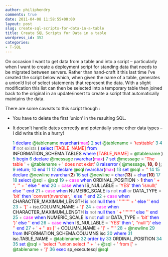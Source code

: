 ```yaml
---
author: philiphendry
comments: true
date: 2011-04-08 11:58:55+00:00
layout: post
slug: create-sql-scripts-for-data-in-a-table
title: Create SQL Scripts for Data in a table
wordpress_id: 352
categories:
- T-SQL
---
```


On occasion I want to get data from a table and into a script – particularly when I want to create a deployment script for standing data that needs to be migrated between servers. Rather than hand-craft it this last time I’ve created the script below which, when given the name of a table, generates a union’d list of select statements that represent the data. With a slight modification this list can then be selected into a temporary table then joined back to the original in an update/insert to create a script that automatically maintains the data.

 

There are some caveats to this script though :

 

  
  * You have to delete the first ‘union’ in the resulting SQL.
   
  * It doesn’t handle dates correctly and potentially some other data types – I did write this in a hurry!
 

  
    
    <div><span style="color:#008080;"> 1</span> <span style="color:#0000FF;">declare</span><span style="color:#000000;"> </span><span style="color:#008000;">@tablename</span><span style="color:#000000;"> </span><span style="color:#0000FF;">nvarchar</span><span style="color:#000000;">(</span><span style="color:#FF00FF;">max</span><span style="color:#000000;">)
    </span><span style="color:#008080;"> 2</span> <span style="color:#000000;"></span><span style="color:#0000FF;">set</span><span style="color:#000000;"> </span><span style="color:#008000;">@tablename</span><span style="color:#000000;"> </span><span style="color:#808080;">=</span><span style="color:#000000;"> </span><span style="color:#FF0000;">'</span><span style="color:#FF0000;">testtable</span><span style="color:#FF0000;">'</span><span style="color:#000000;">
    </span><span style="color:#008080;"> 3</span> <span style="color:#000000;">
    </span><span style="color:#008080;"> 4</span> <span style="color:#000000;"></span><span style="color:#0000FF;">if</span><span style="color:#000000;"> </span><span style="color:#808080;">not</span><span style="color:#000000;"> </span><span style="color:#808080;">exists</span><span style="color:#000000;"> ( </span><span style="color:#0000FF;">select</span><span style="color:#000000;"> </span><span style="color:#FF0000;">[</span><span style="color:#FF0000;">TABLE_NAME</span><span style="color:#FF0000;">]</span><span style="color:#000000;"> </span><span style="color:#0000FF;">from</span><span style="color:#000000;"> INFORMATION_SCHEMA.TABLES </span><span style="color:#0000FF;">where</span><span style="color:#000000;"> </span><span style="color:#FF0000;">[</span><span style="color:#FF0000;">TABLE_NAME</span><span style="color:#FF0000;">]</span><span style="color:#000000;"> </span><span style="color:#808080;">=</span><span style="color:#000000;"> </span><span style="color:#008000;">@tablename</span><span style="color:#000000;"> )
    </span><span style="color:#008080;"> 5</span> <span style="color:#000000;"></span><span style="color:#0000FF;">begin</span><span style="color:#000000;">
    </span><span style="color:#008080;"> 6</span> <span style="color:#000000;">    </span><span style="color:#0000FF;">declare</span><span style="color:#000000;"> </span><span style="color:#008000;">@message</span><span style="color:#000000;"> </span><span style="color:#0000FF;">nvarchar</span><span style="color:#000000;">(</span><span style="color:#FF00FF;">max</span><span style="color:#000000;">)
    </span><span style="color:#008080;"> 7</span> <span style="color:#000000;">    </span><span style="color:#0000FF;">set</span><span style="color:#000000;"> </span><span style="color:#008000;">@message</span><span style="color:#000000;"> </span><span style="color:#808080;">=</span><span style="color:#000000;"> </span><span style="color:#FF0000;">'</span><span style="color:#FF0000;">The table </span><span style="color:#FF0000;">'</span><span style="color:#000000;"> </span><span style="color:#808080;">+</span><span style="color:#000000;"> </span><span style="color:#008000;">@tablename</span><span style="color:#000000;"> </span><span style="color:#808080;">+</span><span style="color:#000000;"> </span><span style="color:#FF0000;">'</span><span style="color:#FF0000;"> does not exist</span><span style="color:#FF0000;">'</span><span style="color:#000000;">
    </span><span style="color:#008080;"> 8</span> <span style="color:#000000;">    </span><span style="color:#0000FF;">raiserror</span><span style="color:#000000;"> ( </span><span style="color:#008000;">@message</span><span style="color:#000000;">, </span><span style="color:#800000;font-weight:bold;">18</span><span style="color:#000000;">, </span><span style="color:#800000;font-weight:bold;">0</span><span style="color:#000000;"> );
    </span><span style="color:#008080;"> 9</span> <span style="color:#000000;">    </span><span style="color:#0000FF;">return</span><span style="color:#000000;">;
    </span><span style="color:#008080;">10</span> <span style="color:#000000;"></span><span style="color:#0000FF;">end</span><span style="color:#000000;">
    </span><span style="color:#008080;">11</span> <span style="color:#000000;">
    </span><span style="color:#008080;">12</span> <span style="color:#000000;"></span><span style="color:#0000FF;">declare</span><span style="color:#000000;"> </span><span style="color:#008000;">@sql</span><span style="color:#000000;"> </span><span style="color:#0000FF;">nvarchar</span><span style="color:#000000;">(</span><span style="color:#FF00FF;">max</span><span style="color:#000000;">)
    </span><span style="color:#008080;">13</span> <span style="color:#000000;"></span><span style="color:#0000FF;">set</span><span style="color:#000000;"> </span><span style="color:#008000;">@sql</span><span style="color:#000000;"> </span><span style="color:#808080;">=</span><span style="color:#000000;"> </span><span style="color:#FF0000;">''</span><span style="color:#000000;">
    </span><span style="color:#008080;">14</span> <span style="color:#000000;">
    </span><span style="color:#008080;">15</span> <span style="color:#000000;"></span><span style="color:#0000FF;">declare</span><span style="color:#000000;"> </span><span style="color:#008000;">@newline</span><span style="color:#000000;"> </span><span style="color:#0000FF;">nvarchar</span><span style="color:#000000;">(</span><span style="color:#800000;font-weight:bold;">2</span><span style="color:#000000;">)
    </span><span style="color:#008080;">16</span> <span style="color:#000000;"></span><span style="color:#0000FF;">set</span><span style="color:#000000;"> </span><span style="color:#008000;">@newline</span><span style="color:#000000;"> </span><span style="color:#808080;">=</span><span style="color:#000000;"> </span><span style="color:#0000FF;">char</span><span style="color:#000000;">(</span><span style="color:#800000;font-weight:bold;">13</span><span style="color:#000000;">) </span><span style="color:#808080;">+</span><span style="color:#000000;"> </span><span style="color:#0000FF;">char</span><span style="color:#000000;">(</span><span style="color:#800000;font-weight:bold;">10</span><span style="color:#000000;">)
    </span><span style="color:#008080;">17</span> <span style="color:#000000;">
    </span><span style="color:#008080;">18</span> <span style="color:#000000;"></span><span style="color:#0000FF;">select</span><span style="color:#000000;"> </span><span style="color:#008000;">@sql</span><span style="color:#000000;"> </span><span style="color:#808080;">=</span><span style="color:#000000;"> </span><span style="color:#008000;">@sql</span><span style="color:#000000;"> 
    </span><span style="color:#008080;">19</span> <span style="color:#000000;">    </span><span style="color:#808080;">+</span><span style="color:#000000;"> </span><span style="color:#FF00FF;">case</span><span style="color:#000000;"> </span><span style="color:#0000FF;">when</span><span style="color:#000000;"> ORDINAL_POSITION </span><span style="color:#808080;">></span><span style="color:#000000;"> </span><span style="color:#800000;font-weight:bold;">1</span><span style="color:#000000;"> </span><span style="color:#0000FF;">then</span><span style="color:#000000;"> </span><span style="color:#FF0000;">'</span><span style="color:#FF0000;"> + </span><span style="color:#FF0000;">''</span><span style="color:#FF0000;">, </span><span style="color:#FF0000;">''</span><span style="color:#FF0000;"> + </span><span style="color:#FF0000;">'</span><span style="color:#000000;"> </span><span style="color:#0000FF;">else</span><span style="color:#000000;"> </span><span style="color:#FF0000;">''</span><span style="color:#000000;"> </span><span style="color:#0000FF;">end</span><span style="color:#000000;"> 
    </span><span style="color:#008080;">20</span> <span style="color:#000000;">    </span><span style="color:#808080;">+</span><span style="color:#000000;"> </span><span style="color:#FF00FF;">case</span><span style="color:#000000;"> </span><span style="color:#0000FF;">when</span><span style="color:#000000;"> IS_NULLABLE </span><span style="color:#808080;">=</span><span style="color:#000000;"> </span><span style="color:#FF0000;">'</span><span style="color:#FF0000;">YES</span><span style="color:#FF0000;">'</span><span style="color:#000000;"> </span><span style="color:#0000FF;">then</span><span style="color:#000000;"> </span><span style="color:#FF0000;">'</span><span style="color:#FF0000;">isnull(</span><span style="color:#FF0000;">'</span><span style="color:#000000;"> </span><span style="color:#0000FF;">else</span><span style="color:#000000;"> </span><span style="color:#FF0000;">''</span><span style="color:#000000;"> </span><span style="color:#0000FF;">end</span><span style="color:#000000;">
    </span><span style="color:#008080;">21</span> <span style="color:#000000;">    </span><span style="color:#808080;">+</span><span style="color:#000000;"> </span><span style="color:#FF00FF;">case</span><span style="color:#000000;"> </span><span style="color:#0000FF;">when</span><span style="color:#000000;"> NUMERIC_SCALE </span><span style="color:#0000FF;">is</span><span style="color:#000000;"> </span><span style="color:#808080;">not</span><span style="color:#000000;"> </span><span style="color:#0000FF;">null</span><span style="color:#000000;"> </span><span style="color:#808080;">or</span><span style="color:#000000;"> DATA_TYPE </span><span style="color:#808080;">=</span><span style="color:#000000;"> </span><span style="color:#FF0000;">'</span><span style="color:#FF0000;">bit</span><span style="color:#FF0000;">'</span><span style="color:#000000;"> </span><span style="color:#0000FF;">then</span><span style="color:#000000;"> </span><span style="color:#FF0000;">'</span><span style="color:#FF0000;">convert(nvarchar, </span><span style="color:#FF0000;">'</span><span style="color:#000000;"> </span><span style="color:#0000FF;">else</span><span style="color:#000000;"> </span><span style="color:#FF0000;">''</span><span style="color:#000000;"> </span><span style="color:#0000FF;">end</span><span style="color:#000000;">
    </span><span style="color:#008080;">22</span> <span style="color:#000000;">    </span><span style="color:#808080;">+</span><span style="color:#000000;"> </span><span style="color:#FF00FF;">case</span><span style="color:#000000;"> </span><span style="color:#0000FF;">when</span><span style="color:#000000;"> CHARACTER_MAXIMUM_LENGTH </span><span style="color:#0000FF;">is</span><span style="color:#000000;"> </span><span style="color:#808080;">not</span><span style="color:#000000;"> </span><span style="color:#0000FF;">null</span><span style="color:#000000;"> </span><span style="color:#0000FF;">then</span><span style="color:#000000;"> </span><span style="color:#FF0000;">'</span><span style="color:#FF0000;"> </span><span style="color:#FF0000;">''''''''</span><span style="color:#FF0000;"> + </span><span style="color:#FF0000;">'</span><span style="color:#000000;"> </span><span style="color:#0000FF;">else</span><span style="color:#000000;"> </span><span style="color:#FF0000;">''</span><span style="color:#000000;"> </span><span style="color:#0000FF;">end</span><span style="color:#000000;">
    </span><span style="color:#008080;">23</span> <span style="color:#000000;">    </span><span style="color:#808080;">+</span><span style="color:#000000;"> </span><span style="color:#FF0000;">'</span><span style="color:#FF0000;">[</span><span style="color:#FF0000;">'</span><span style="color:#000000;"> </span><span style="color:#808080;">+</span><span style="color:#000000;"> isc.COLUMN_NAME </span><span style="color:#808080;">+</span><span style="color:#000000;"> </span><span style="color:#FF0000;">'</span><span style="color:#FF0000;">]</span><span style="color:#FF0000;">'</span><span style="color:#000000;">
    </span><span style="color:#008080;">24</span> <span style="color:#000000;">    </span><span style="color:#808080;">+</span><span style="color:#000000;"> </span><span style="color:#FF00FF;">case</span><span style="color:#000000;"> </span><span style="color:#0000FF;">when</span><span style="color:#000000;"> CHARACTER_MAXIMUM_LENGTH </span><span style="color:#0000FF;">is</span><span style="color:#000000;"> </span><span style="color:#808080;">not</span><span style="color:#000000;"> </span><span style="color:#0000FF;">null</span><span style="color:#000000;"> </span><span style="color:#0000FF;">then</span><span style="color:#000000;"> </span><span style="color:#FF0000;">'</span><span style="color:#FF0000;"> + </span><span style="color:#FF0000;">'''''''''</span><span style="color:#000000;"> </span><span style="color:#0000FF;">else</span><span style="color:#000000;"> </span><span style="color:#FF0000;">''</span><span style="color:#000000;"> </span><span style="color:#0000FF;">end</span><span style="color:#000000;">
    </span><span style="color:#008080;">25</span> <span style="color:#000000;">    </span><span style="color:#808080;">+</span><span style="color:#000000;"> </span><span style="color:#FF00FF;">case</span><span style="color:#000000;"> </span><span style="color:#0000FF;">when</span><span style="color:#000000;"> NUMERIC_SCALE </span><span style="color:#0000FF;">is</span><span style="color:#000000;"> </span><span style="color:#808080;">not</span><span style="color:#000000;"> </span><span style="color:#0000FF;">null</span><span style="color:#000000;"> </span><span style="color:#808080;">or</span><span style="color:#000000;"> DATA_TYPE </span><span style="color:#808080;">=</span><span style="color:#000000;"> </span><span style="color:#FF0000;">'</span><span style="color:#FF0000;">bit</span><span style="color:#FF0000;">'</span><span style="color:#000000;"> </span><span style="color:#0000FF;">then</span><span style="color:#000000;"> </span><span style="color:#FF0000;">'</span><span style="color:#FF0000;">)</span><span style="color:#FF0000;">'</span><span style="color:#000000;"> </span><span style="color:#0000FF;">else</span><span style="color:#000000;"> </span><span style="color:#FF0000;">''</span><span style="color:#000000;"> </span><span style="color:#0000FF;">end</span><span style="color:#000000;">
    </span><span style="color:#008080;">26</span> <span style="color:#000000;">    </span><span style="color:#808080;">+</span><span style="color:#000000;"> </span><span style="color:#FF00FF;">case</span><span style="color:#000000;"> </span><span style="color:#0000FF;">when</span><span style="color:#000000;"> IS_NULLABLE </span><span style="color:#808080;">=</span><span style="color:#000000;"> </span><span style="color:#FF0000;">'</span><span style="color:#FF0000;">YES</span><span style="color:#FF0000;">'</span><span style="color:#000000;"> </span><span style="color:#0000FF;">then</span><span style="color:#000000;"> </span><span style="color:#FF0000;">'</span><span style="color:#FF0000;">, </span><span style="color:#FF0000;">''</span><span style="color:#FF0000;">null</span><span style="color:#FF0000;">''</span><span style="color:#FF0000;">)</span><span style="color:#FF0000;">'</span><span style="color:#000000;"> </span><span style="color:#0000FF;">else</span><span style="color:#000000;"> </span><span style="color:#FF0000;">''</span><span style="color:#000000;"> </span><span style="color:#0000FF;">end</span><span style="color:#000000;">
    </span><span style="color:#008080;">27</span> <span style="color:#000000;">    </span><span style="color:#808080;">+</span><span style="color:#000000;"> </span><span style="color:#FF0000;">'</span><span style="color:#FF0000;"> + </span><span style="color:#FF0000;">''</span><span style="color:#FF0000;"> as [</span><span style="color:#FF0000;">'</span><span style="color:#000000;"> </span><span style="color:#808080;">+</span><span style="color:#000000;"> COLUMN_NAME </span><span style="color:#808080;">+</span><span style="color:#000000;"> </span><span style="color:#FF0000;">'</span><span style="color:#FF0000;">]</span><span style="color:#FF0000;">'</span><span style="color:#000000;"> </span><span style="color:#808080;">+</span><span style="color:#000000;"> </span><span style="color:#FF0000;">''''</span><span style="color:#000000;">
    </span><span style="color:#008080;">28</span> <span style="color:#000000;">    </span><span style="color:#808080;">+</span><span style="color:#000000;"> </span><span style="color:#008000;">@newline</span><span style="color:#000000;">
    </span><span style="color:#008080;">29</span> <span style="color:#000000;"></span><span style="color:#0000FF;">from</span><span style="color:#000000;"> INFORMATION_SCHEMA.COLUMNS isc
    </span><span style="color:#008080;">30</span> <span style="color:#000000;"></span><span style="color:#0000FF;">where</span><span style="color:#000000;">
    </span><span style="color:#008080;">31</span> <span style="color:#000000;">    isc.TABLE_NAME </span><span style="color:#808080;">=</span><span style="color:#000000;"> </span><span style="color:#008000;">@tablename</span><span style="color:#000000;">
    </span><span style="color:#008080;">32</span> <span style="color:#000000;"></span><span style="color:#0000FF;">order</span><span style="color:#000000;"> </span><span style="color:#0000FF;">by</span><span style="color:#000000;">
    </span><span style="color:#008080;">33</span> <span style="color:#000000;">    ORDINAL_POSITION
    </span><span style="color:#008080;">34</span> <span style="color:#000000;">
    </span><span style="color:#008080;">35</span> <span style="color:#000000;"></span><span style="color:#0000FF;">set</span><span style="color:#000000;"> </span><span style="color:#008000;">@sql</span><span style="color:#000000;"> </span><span style="color:#808080;">=</span><span style="color:#000000;"> </span><span style="color:#FF0000;">'</span><span style="color:#FF0000;">select </span><span style="color:#FF0000;">''</span><span style="color:#FF0000;">union select </span><span style="color:#FF0000;">''</span><span style="color:#FF0000;"> + </span><span style="color:#FF0000;">'</span><span style="color:#000000;"> </span><span style="color:#808080;">+</span><span style="color:#000000;"> </span><span style="color:#008000;">@sql</span><span style="color:#000000;"> </span><span style="color:#808080;">+</span><span style="color:#000000;"> </span><span style="color:#FF0000;">'</span><span style="color:#FF0000;"> from [</span><span style="color:#FF0000;">'</span><span style="color:#000000;"> </span><span style="color:#808080;">+</span><span style="color:#000000;"> </span><span style="color:#008000;">@tablename</span><span style="color:#000000;"> </span><span style="color:#808080;">+</span><span style="color:#000000;"> </span><span style="color:#FF0000;">'</span><span style="color:#FF0000;">]</span><span style="color:#FF0000;">'</span><span style="color:#000000;">
    </span><span style="color:#008080;">36</span> <span style="color:#000000;"></span><span style="color:#0000FF;">exec</span><span style="color:#000000;"> sp_executesql </span><span style="color:#008000;">@sql</span></div>
